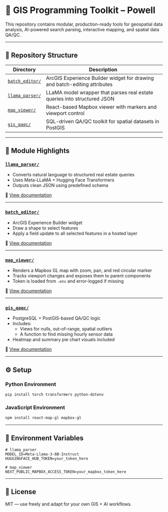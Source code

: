 
# 🧠 GIS Programming Toolkit – Powell

This repository contains modular, production-ready tools for geospatial data analysis, AI-powered search parsing, interactive mapping, and spatial data QA/QC.

---

## 📂 Repository Structure

| Directory                      | Description                                                                 |
|--------------------------------|-----------------------------------------------------------------------------|
| [`batch_editor/`](https://github.com/mapowell/gis-programming-powell/tree/main/batch_editor)         | ArcGIS Experience Builder widget for drawing and batch-editing attributes |
| [`llama_parser/`](https://github.com/mapowell/gis-programming-powell/tree/main/llama_parser)         | LLaMA model wrapper that parses real estate queries into structured JSON |
| [`map_viewer/`](https://github.com/mapowell/gis-programming-powell/tree/main/map_viewer)             | React-based Mapbox viewer with markers and viewport control               |
| [`gis_qaqc/`](https://github.com/mapowell/gis-programming-powell/tree/main/gis_qaqc)                 | SQL-driven QA/QC toolkit for spatial datasets in PostGIS                  |

---

## 🧠 Module Highlights

### [`llama_parser/`](https://github.com/mapowell/gis-programming-powell/tree/main/llama_parser)
- Converts natural language to structured real estate queries
- Uses Meta-LLaMA + Hugging Face Transformers
- Outputs clean JSON using predefined schema

📄 [View documentation](https://github.com/mapowell/gis-programming-powell/blob/main/llama_parser/llama_parser_documentation.md)

---

### [`batch_editor/`](https://github.com/mapowell/gis-programming-powell/tree/main/batch_editor)
- ArcGIS Experience Builder widget
- Draw a shape to select features
- Apply a field update to all selected features in a hosted layer

📄 [View documentation](https://github.com/mapowell/gis-programming-powell/blob/main/batch_editor/batch_editor_documentation.md)

---

### [`map_viewer/`](https://github.com/mapowell/gis-programming-powell/tree/main/map_viewer)
- Renders a Mapbox GL map with zoom, pan, and red circular marker
- Tracks viewport changes and exposes them to parent components
- Token is loaded from `.env` and error-logged if missing

📄 [View documentation](https://github.com/mapowell/gis-programming-powell/blob/main/map_viewer/mapview_documentation.md)

---

### [`gis_qaqc/`](https://github.com/mapowell/gis-programming-powell/tree/main/gis_qaqc)
- PostgreSQL + PostGIS-based QA/QC logic
- Includes:
  - Views for nulls, out-of-range, spatial outliers
  - A function to find missing hourly sensor data
- Heatmap and summary pie chart visuals included

📄 [View documentation](https://github.com/mapowell/gis-programming-powell/blob/main/gis_qaqc/aqi_qaqc_toolkit.md)

---

## ⚙️ Setup

### Python Environment
```bash
pip install torch transformers python-dotenv
```

### JavaScript Environment
```bash
npm install react-map-gl mapbox-gl
```

---

## 🔐 Environment Variables

```env
# llama_parser
MODEL_ID=Meta-Llama-3-8B-Instruct
HUGGINGFACE_HUB_TOKEN=your_token_here

# map_viewer
NEXT_PUBLIC_MAPBOX_ACCESS_TOKEN=your_mapbox_token_here
```

---

## 📄 License

MIT — use freely and adapt for your own GIS + AI workflows.
